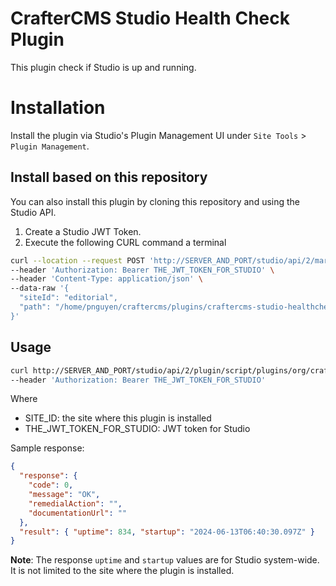 # CrafterCMS Studio Health Check Plugin

This plugin check if Studio is up and running.

# Installation

Install the plugin via Studio's Plugin Management UI under `Site Tools` > `Plugin Management`.

## Install based on this repository

You can also install this plugin by cloning this repository and using the Studio API.

1. Create a Studio JWT Token.
2. Execute the following CURL command a terminal

```bash
curl --location --request POST 'http://SERVER_AND_PORT/studio/api/2/marketplace/copy' \
--header 'Authorization: Bearer THE_JWT_TOKEN_FOR_STUDIO' \
--header 'Content-Type: application/json' \
--data-raw '{
  "siteId": "editorial",
  "path": "/home/pnguyen/craftercms/plugins/craftercms-studio-healthcheck-plugin"
}'
```

## Usage

```bash
curl http://SERVER_AND_PORT/studio/api/2/plugin/script/plugins/org/craftercms/plugin/healthcheck/monitoring/status.json?siteId=SITE_ID \
--header 'Authorization: Bearer THE_JWT_TOKEN_FOR_STUDIO'
```

Where

* SITE_ID: the site where this plugin is installed
* THE_JWT_TOKEN_FOR_STUDIO: JWT token for Studio

Sample response:

```json
{
  "response": {
    "code": 0,
    "message": "OK",
    "remedialAction": "",
    "documentationUrl": ""
  },
  "result": { "uptime": 834, "startup": "2024-06-13T06:40:30.097Z" }
}
```

**Note**: The response `uptime` and `startup` values are for Studio system-wide. It is not limited to the site where the plugin is installed.